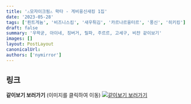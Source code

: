 ```yaml
---
title: '⚠️모자이크됨⚠️ 왁타 - 게비융신새킹 1집'
date: '2023-05-28'
tags: ['뢴트게늄', '비즈니스킴', '새우튀김', '카르나르융터르', '풍신', '히키킹']
draft: false
summary: '우왁굳, 아이네, 징버거, 릴파, 주르르, 고세구, 비챤 같이보기'
images: []
layout: PostLayout
canonicalUrl:
authors: ['nymirror']
---
```


## 링크

**같이보기 보러가기** (이미지를 클릭하여 이동)
[![같이보기 보러가기](../static/images/logo.png)](https://youtu.be/0KjhdsfZHmA)
